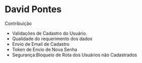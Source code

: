 # David Pontes

Contribuição
 * Validações de Cadastro do Usuário.
 * Qualidade do requerimento dos dados
 * Envio de Email de Cadastro
 * Token de Envio de Nova Senha
 * Segurança:Bloqueio de Rota dos Usuários não Cadastrados
